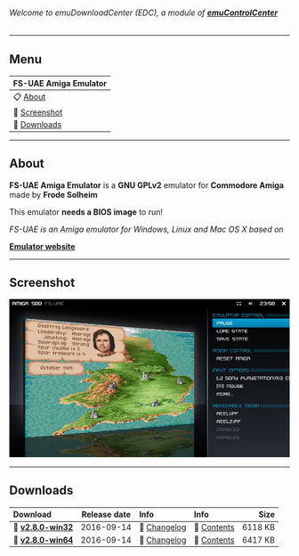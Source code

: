 ###### Welcome to emuDownloadCenter (EDC), a module of [**emuControlCenter**](https://github.com/PhoenixInteractiveNL/emuControlCenter/wiki)
***
## Menu
| **FS-UAE Amiga Emulator** |
|:---------|
| :clipboard: [About](#about) |
| :sunrise: [Screenshot](#screenshot) |
| :floppy_disk: [Downloads](#downloads) |
***
## About
**FS-UAE Amiga Emulator** is a **GNU GPLv2** emulator for **Commodore Amiga** made by **Frode Solheim**

This emulator **needs a BIOS image** to run!

_FS-UAE is an Amiga emulator for Windows, Linux and Mac OS X based on_

[**Emulator website**](http://fs-uae.net/)
***
## Screenshot
![](https://raw.githubusercontent.com/PhoenixInteractiveNL/edc-masterhook/master/downloadhooks/fsuae/fsuae_screen.jpg)
***
## Downloads
| Download | Release date  | Info       | Info       | Size       |
|:---------|:-------------:|:-----------|:-----------|-----------:|
| :floppy_disk: [**v2.8.0-win32**](https://github.com/PhoenixInteractiveNL/edc-repo0002/raw/master/fsuae/2.8.0-win32.7z) | 2016-09-14 | :page_facing_up: [Changelog](https://github.com/PhoenixInteractiveNL/edc-repo0002/blob/master/fsuae/2.8.0-win32_changelog.txt) | :mag_right: [Contents](https://github.com/PhoenixInteractiveNL/edc-repo0002/blob/master/fsuae/2.8.0-win32_contents.txt) | 6118 KB |
| :floppy_disk: [**v2.8.0-win64**](https://github.com/PhoenixInteractiveNL/edc-repo0002/raw/master/fsuae/2.8.0-win64.7z) | 2016-09-14 | :page_facing_up: [Changelog](https://github.com/PhoenixInteractiveNL/edc-repo0002/blob/master/fsuae/2.8.0-win64_changelog.txt) | :mag_right: [Contents](https://github.com/PhoenixInteractiveNL/edc-repo0002/blob/master/fsuae/2.8.0-win64_contents.txt) | 6417 KB |
